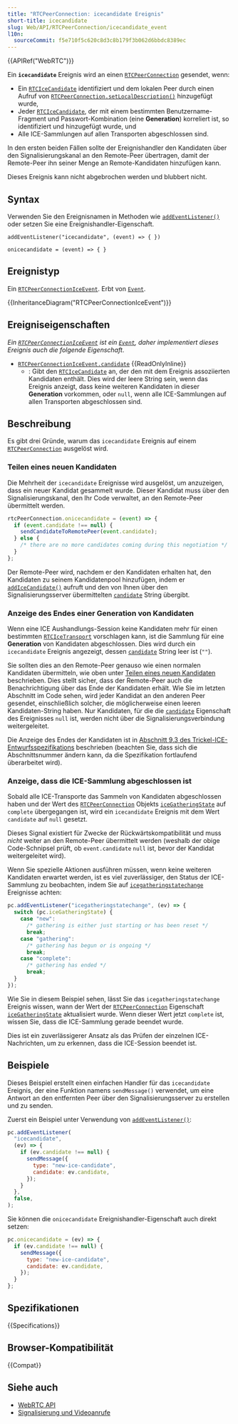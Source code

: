 ```yaml
---
title: "RTCPeerConnection: icecandidate Ereignis"
short-title: icecandidate
slug: Web/API/RTCPeerConnection/icecandidate_event
l10n:
  sourceCommit: f5e710f5c620c8d3c8b179f3b062d6bbdc8389ec
---
```


{{APIRef("WebRTC")}}

Ein **`icecandidate`** Ereignis wird an einen [`RTCPeerConnection`](/de/docs/Web/API/RTCPeerConnection) gesendet, wenn:

- Ein [`RTCIceCandidate`](/de/docs/Web/API/RTCIceCandidate) identifiziert und dem lokalen Peer durch einen Aufruf von [`RTCPeerConnection.setLocalDescription()`](/de/docs/Web/API/RTCPeerConnection/setLocalDescription) hinzugefügt wurde,
- Jeder [`RTCIceCandidate`](/de/docs/Web/API/RTCIceCandidate), der mit einem bestimmten Benutzername-Fragment und Passwort-Kombination (eine **Generation**) korreliert ist, so identifiziert und hinzugefügt wurde, und
- Alle ICE-Sammlungen auf allen Transporten abgeschlossen sind.

In den ersten beiden Fällen sollte der Ereignishandler den Kandidaten über den Signalisierungskanal an den Remote-Peer übertragen, damit der Remote-Peer ihn seiner Menge an Remote-Kandidaten hinzufügen kann.

Dieses Ereignis kann nicht abgebrochen werden und blubbert nicht.

## Syntax

Verwenden Sie den Ereignisnamen in Methoden wie [`addEventListener()`](/de/docs/Web/API/EventTarget/addEventListener) oder setzen Sie eine Ereignishandler-Eigenschaft.

```js-nolint
addEventListener("icecandidate", (event) => { })

onicecandidate = (event) => { }
```

## Ereignistyp

Ein [`RTCPeerConnectionIceEvent`](/de/docs/Web/API/RTCPeerConnectionIceEvent). Erbt von [`Event`](/de/docs/Web/API/Event).

{{InheritanceDiagram("RTCPeerConnectionIceEvent")}}

## Ereigniseigenschaften

_Ein [`RTCPeerConnectionIceEvent`](/de/docs/Web/API/RTCPeerConnectionIceEvent) ist ein [`Event`](/de/docs/Web/API/Event), daher implementiert dieses Ereignis auch die folgende Eigenschaft_.

- [`RTCPeerConnectionIceEvent.candidate`](/de/docs/Web/API/RTCPeerConnectionIceEvent/candidate) {{ReadOnlyInline}}
  - : Gibt den [`RTCIceCandidate`](/de/docs/Web/API/RTCIceCandidate) an, der den mit dem Ereignis assoziierten Kandidaten enthält.
    Dies wird der leere String sein, wenn das Ereignis anzeigt, dass keine weiteren Kandidaten in dieser **Generation** vorkommen, oder `null`, wenn alle ICE-Sammlungen auf allen Transporten abgeschlossen sind.

## Beschreibung

Es gibt drei Gründe, warum das `icecandidate` Ereignis auf einem [`RTCPeerConnection`](/de/docs/Web/API/RTCPeerConnection) ausgelöst wird.

### Teilen eines neuen Kandidaten

Die Mehrheit der `icecandidate` Ereignisse wird ausgelöst, um anzuzeigen, dass ein neuer Kandidat gesammelt wurde. Dieser Kandidat muss über den Signalisierungskanal, den Ihr Code verwaltet, an den Remote-Peer übermittelt werden.

```js
rtcPeerConnection.onicecandidate = (event) => {
  if (event.candidate !== null) {
    sendCandidateToRemotePeer(event.candidate);
  } else {
    /* there are no more candidates coming during this negotiation */
  }
};
```

Der Remote-Peer wird, nachdem er den Kandidaten erhalten hat, den Kandidaten zu seinem Kandidatenpool hinzufügen, indem er [`addIceCandidate()`](/de/docs/Web/API/RTCPeerConnection/addIceCandidate) aufruft und den von Ihnen über den Signalisierungsserver übermittelten [`candidate`](/de/docs/Web/API/RTCPeerConnectionIceEvent/candidate) String übergibt.

### Anzeige des Endes einer Generation von Kandidaten

Wenn eine ICE Aushandlungs-Session keine Kandidaten mehr für einen bestimmten [`RTCIceTransport`](/de/docs/Web/API/RTCIceTransport) vorschlagen kann, ist die Sammlung für eine **Generation** von Kandidaten abgeschlossen. Dies wird durch ein `icecandidate` Ereignis angezeigt, dessen [`candidate`](/de/docs/Web/API/RTCPeerConnectionIceEvent/candidate) String leer ist (`""`).

Sie sollten dies an den Remote-Peer genauso wie einen normalen Kandidaten übermitteln, wie oben unter [Teilen eines neuen Kandidaten](#teilen_eines_neuen_kandidaten) beschrieben. Dies stellt sicher, dass der Remote-Peer auch die Benachrichtigung über das Ende der Kandidaten erhält. Wie Sie im letzten Abschnitt im Code sehen, wird jeder Kandidat an den anderen Peer gesendet, einschließlich solcher, die möglicherweise einen leeren Kandidaten-String haben. Nur Kandidaten, für die die [`candidate`](/de/docs/Web/API/RTCPeerConnectionIceEvent/candidate) Eigenschaft des Ereignisses `null` ist, werden nicht über die Signalisierungsverbindung weitergeleitet.

Die Anzeige des Endes der Kandidaten ist in [Abschnitt 9.3 des Trickel-ICE-Entwurfsspezifikations](https://datatracker.ietf.org/doc/html/draft-ietf-mmusic-trickle-ice-02#section-9.3) beschrieben (beachten Sie, dass sich die Abschnittsnummer ändern kann, da die Spezifikation fortlaufend überarbeitet wird).

### Anzeige, dass die ICE-Sammlung abgeschlossen ist

Sobald alle ICE-Transporte das Sammeln von Kandidaten abgeschlossen haben und der Wert des [`RTCPeerConnection`](/de/docs/Web/API/RTCPeerConnection) Objekts [`iceGatheringState`](/de/docs/Web/API/RTCPeerConnection/iceGatheringState) auf `complete` übergegangen ist, wird ein `icecandidate` Ereignis mit dem Wert `candidate` auf `null` gesetzt.

Dieses Signal existiert für Zwecke der Rückwärtskompatibilität und muss _nicht_ weiter an den Remote-Peer übermittelt werden (weshalb der obige Code-Schnipsel prüft, ob `event.candidate` `null` ist, bevor der Kandidat weitergeleitet wird).

Wenn Sie spezielle Aktionen ausführen müssen, wenn keine weiteren Kandidaten erwartet werden, ist es viel zuverlässiger, den Status der ICE-Sammlung zu beobachten, indem Sie auf [`icegatheringstatechange`](/de/docs/Web/API/RTCPeerConnection/icegatheringstatechange_event) Ereignisse achten:

```js
pc.addEventListener("icegatheringstatechange", (ev) => {
  switch (pc.iceGatheringState) {
    case "new":
      /* gathering is either just starting or has been reset */
      break;
    case "gathering":
      /* gathering has begun or is ongoing */
      break;
    case "complete":
      /* gathering has ended */
      break;
  }
});
```

Wie Sie in diesem Beispiel sehen, lässt Sie das `icegatheringstatechange` Ereignis wissen, wann der Wert der [`RTCPeerConnection`](/de/docs/Web/API/RTCPeerConnection) Eigenschaft [`iceGatheringState`](/de/docs/Web/API/RTCPeerConnection/iceGatheringState) aktualisiert wurde. Wenn dieser Wert jetzt `complete` ist, wissen Sie, dass die ICE-Sammlung gerade beendet wurde.

Dies ist ein zuverlässigerer Ansatz als das Prüfen der einzelnen ICE-Nachrichten, um zu erkennen, dass die ICE-Session beendet ist.

## Beispiele

Dieses Beispiel erstellt einen einfachen Handler für das `icecandidate` Ereignis, der eine Funktion namens `sendMessage()` verwendet, um eine Antwort an den entfernten Peer über den Signalisierungsserver zu erstellen und zu senden.

Zuerst ein Beispiel unter Verwendung von [`addEventListener()`](/de/docs/Web/API/EventTarget/addEventListener):

```js
pc.addEventListener(
  "icecandidate",
  (ev) => {
    if (ev.candidate !== null) {
      sendMessage({
        type: "new-ice-candidate",
        candidate: ev.candidate,
      });
    }
  },
  false,
);
```

Sie können die `onicecandidate` Ereignishandler-Eigenschaft auch direkt setzen:

```js
pc.onicecandidate = (ev) => {
  if (ev.candidate !== null) {
    sendMessage({
      type: "new-ice-candidate",
      candidate: ev.candidate,
    });
  }
};
```

## Spezifikationen

{{Specifications}}

## Browser-Kompatibilität

{{Compat}}

## Siehe auch

- [WebRTC API](/de/docs/Web/API/WebRTC_API)
- [Signalisierung und Videoanrufe](/de/docs/Web/API/WebRTC_API/Signaling_and_video_calling)
